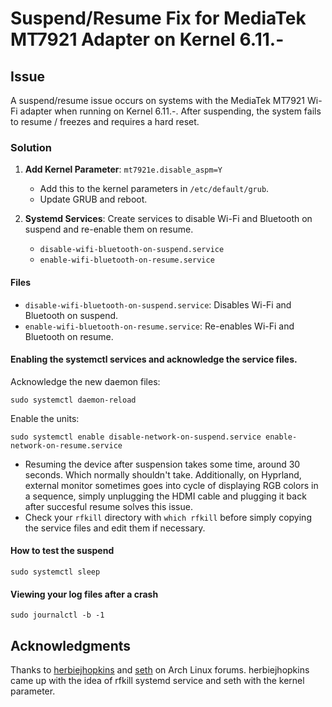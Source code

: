 # Suspend/Resume Fix for MediaTek MT7921 Adapter on Kernel 6.11.-

## Issue
A suspend/resume issue occurs on systems with the MediaTek MT7921 Wi-Fi adapter when running on Kernel 6.11.-. After suspending, the system fails to resume / freezes and requires a hard reset.

### Solution
1. **Add Kernel Parameter**: `mt7921e.disable_aspm=Y`
   - Add this to the kernel parameters in `/etc/default/grub`.
   - Update GRUB and reboot.

2. **Systemd Services**: Create services to disable Wi-Fi and Bluetooth on suspend and re-enable them on resume.
   - `disable-wifi-bluetooth-on-suspend.service`
   - `enable-wifi-bluetooth-on-resume.service`

#### Files
- `disable-wifi-bluetooth-on-suspend.service`: Disables Wi-Fi and Bluetooth on suspend.
- `enable-wifi-bluetooth-on-resume.service`: Re-enables Wi-Fi and Bluetooth on resume.

#### Enabling the systemctl services and acknowledge the service files. 

Acknowledge the new daemon files:

 `sudo systemctl daemon-reload`

Enable the units: 

`sudo systemctl enable disable-network-on-suspend.service enable-network-on-resume.service`


* Resuming the device after suspension takes some time, around 30 seconds. Which normally shouldn't take. Additionally, on Hyprland, external monitor sometimes goes into cycle of displaying RGB colors in a sequence, simply unplugging the HDMI cable and plugging it back after succesful resume solves this issue.
* Check your `rfkill` directory with `which rfkill` before simply copying the service files and edit them if necessary. 

#### How to test the suspend

`sudo systemctl sleep`

#### Viewing your log files after a crash

`sudo journalctl -b -1`

## Acknowledgments
Thanks to [herbiejhopkins](https://bbs.archlinux.org/viewtopic.php?pid=2202200#p2202200) and [seth](https://bbs.archlinux.org/viewtopic.php?pid=2202429#p2202429) on Arch Linux forums. herbiejhopkins came up with the idea of rfkill systemd service and seth with the kernel parameter.
